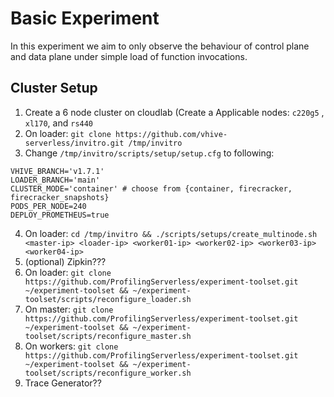 # Basic Experiment
In this experiment we aim to only observe the behaviour of control plane and data plane under simple load of function invocations.

## Cluster Setup
1. Create a 6 node cluster on cloudlab (Create a Applicable nodes: `c220g5` , `xl170`, and `rs440`
2. On loader: `git clone https://github.com/vhive-serverless/invitro.git /tmp/invitro`
3. Change `/tmp/invitro/scripts/setup/setup.cfg` to following:
```
VHIVE_BRANCH='v1.7.1'
LOADER_BRANCH='main'
CLUSTER_MODE='container' # choose from {container, firecracker, firecracker_snapshots}
PODS_PER_NODE=240
DEPLOY_PROMETHEUS=true
```
4. On loader: `cd /tmp/invitro && ./scripts/setups/create_multinode.sh <master-ip> <loader-ip> <worker01-ip> <worker02-ip> <worker03-ip> <worker04-ip>`
5. (optional) Zipkin???
6. On loader: `git clone https://github.com/ProfilingServerless/experiment-toolset.git ~/experiment-toolset && ~/experiment-toolset/scripts/reconfigure_loader.sh`
7. On master: `git clone https://github.com/ProfilingServerless/experiment-toolset.git ~/experiment-toolset && ~/experiment-toolset/scripts/reconfigure_master.sh`
8. On workers: `git clone https://github.com/ProfilingServerless/experiment-toolset.git ~/experiment-toolset && ~/experiment-toolset/scripts/reconfigure_worker.sh`
9. Trace Generator??
